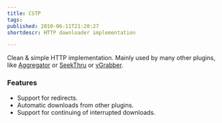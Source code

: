 ```yaml
---
title: CSTP
tags: 
published: 2010-06-11T21:20:27
shortdescr: HTTP downloader implementation

---
```


Clean & simple HTTP implementation. Mainly used by many other plugins,
like [Aggregator](/plugins-aggregator) or [SeekThru](/plugins-seekthru)
or [vGrabber](/plugins-vgrabber).

### Features

-   Support for redirects.
-   Automatic downloads from other plugins.
-   Support for continuing of interrupted downloads.

